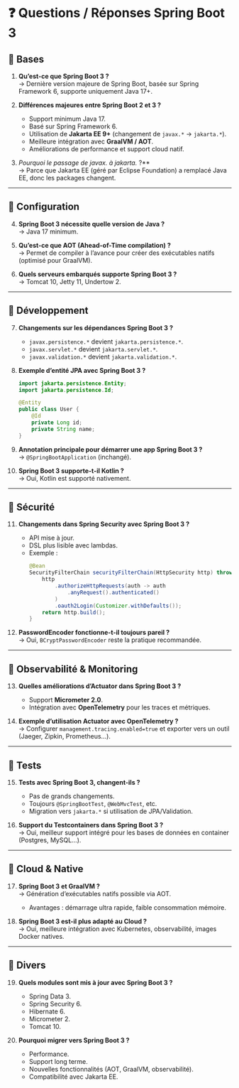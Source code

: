 # ❓ Questions / Réponses Spring Boot 3

## 🔹 Bases
1. **Qu’est-ce que Spring Boot 3 ?**  
   → Dernière version majeure de Spring Boot, basée sur Spring Framework 6, supporte uniquement Java 17+.

2. **Différences majeures entre Spring Boot 2 et 3 ?**  
   - Support minimum Java 17.  
   - Basé sur Spring Framework 6.  
   - Utilisation de **Jakarta EE 9+** (changement de `javax.*` → `jakarta.*`).  
   - Meilleure intégration avec **GraalVM / AOT**.  
   - Améliorations de performance et support cloud natif.

3. **Pourquoi le passage de javax.* à jakarta.* ?**  
   → Parce que Jakarta EE (géré par Eclipse Foundation) a remplacé Java EE, donc les packages changent.

---

## 🔹 Configuration
4. **Spring Boot 3 nécessite quelle version de Java ?**  
   → Java 17 minimum.

5. **Qu’est-ce que AOT (Ahead-of-Time compilation) ?**  
   → Permet de compiler à l’avance pour créer des exécutables natifs (optimisé pour GraalVM).

6. **Quels serveurs embarqués supporte Spring Boot 3 ?**  
   → Tomcat 10, Jetty 11, Undertow 2.  

---

## 🔹 Développement
7. **Changements sur les dépendances Spring Boot 3 ?**  
   - `javax.persistence.*` devient `jakarta.persistence.*`.  
   - `javax.servlet.*` devient `jakarta.servlet.*`.  
   - `javax.validation.*` devient `jakarta.validation.*`.

8. **Exemple d’entité JPA avec Spring Boot 3 ?**  
   ```java
   import jakarta.persistence.Entity;
   import jakarta.persistence.Id;

   @Entity
   public class User {
       @Id
       private Long id;
       private String name;
   }
   ```

9. **Annotation principale pour démarrer une app Spring Boot 3 ?**  
   → `@SpringBootApplication` (inchangé).

10. **Spring Boot 3 supporte-t-il Kotlin ?**  
    → Oui, Kotlin est supporté nativement.

---

## 🔹 Sécurité
11. **Changements dans Spring Security avec Spring Boot 3 ?**  
    - API mise à jour.  
    - DSL plus lisible avec lambdas.  
    - Exemple :
      ```java
      @Bean
      SecurityFilterChain securityFilterChain(HttpSecurity http) throws Exception {
          http
              .authorizeHttpRequests(auth -> auth
                  .anyRequest().authenticated()
              )
              .oauth2Login(Customizer.withDefaults());
          return http.build();
      }
      ```

12. **PasswordEncoder fonctionne-t-il toujours pareil ?**  
    → Oui, `BCryptPasswordEncoder` reste la pratique recommandée.

---

## 🔹 Observabilité & Monitoring
13. **Quelles améliorations d’Actuator dans Spring Boot 3 ?**  
    - Support **Micrometer 2.0**.  
    - Intégration avec **OpenTelemetry** pour les traces et métriques.

14. **Exemple d’utilisation Actuator avec OpenTelemetry ?**  
    → Configurer `management.tracing.enabled=true` et exporter vers un outil (Jaeger, Zipkin, Prometheus…).

---

## 🔹 Tests
15. **Tests avec Spring Boot 3, changent-ils ?**  
    - Pas de grands changements.  
    - Toujours `@SpringBootTest`, `@WebMvcTest`, etc.  
    - Migration vers `jakarta.*` si utilisation de JPA/Validation.

16. **Support du Testcontainers dans Spring Boot 3 ?**  
    → Oui, meilleur support intégré pour les bases de données en container (Postgres, MySQL…).

---

## 🔹 Cloud & Native
17. **Spring Boot 3 et GraalVM ?**  
    → Génération d’exécutables natifs possible via AOT.  
    - Avantages : démarrage ultra rapide, faible consommation mémoire.  

18. **Spring Boot 3 est-il plus adapté au Cloud ?**  
    → Oui, meilleure intégration avec Kubernetes, observabilité, images Docker natives.

---

## 🔹 Divers
19. **Quels modules sont mis à jour avec Spring Boot 3 ?**  
    - Spring Data 3.  
    - Spring Security 6.  
    - Hibernate 6.  
    - Micrometer 2.  
    - Tomcat 10.

20. **Pourquoi migrer vers Spring Boot 3 ?**  
    - Performance.  
    - Support long terme.  
    - Nouvelles fonctionnalités (AOT, GraalVM, observabilité).  
    - Compatibilité avec Jakarta EE.
